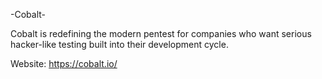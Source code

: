 -Cobalt-

Cobalt is redefining the modern pentest for companies who want serious hacker-like testing built into their development cycle.

Website: https://cobalt.io/
